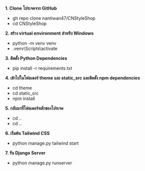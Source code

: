 **1. Clone โปรเจคจาก GitHub**
- gh repo clone nantiwan47/CNStyleShop
- cd CNStyleShop

**2. สร้าง virtual environment สำหรับ Windows**  
- python -m venv venv
- .venv\Scripts\activate

**3. ติดตั้ง Python Dependencies**
- pip install -r requirements.txt

**4. เข้าไปในโฟลเดอร์ theme และ static_src และติดตั้ง npm dependencies**   
- cd theme
- cd static_src
- npm install

**5. กลับมาที่โฟลเดอร์หลักของโปรเจค** 
- cd ..
- cd ..

**6. เริ่มต้น Tailwind CSS**
- python manage.py tailwind start

**7. รัน Django Server**
- python manage.py runserver

